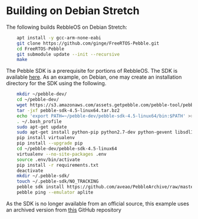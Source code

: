 # Building on Debian Stretch

The following builds RebbleOS on Debian Stretch:

```sh
    apt install -y gcc-arm-none-eabi
    git clone https://github.com/ginge/FreeRTOS-Pebble.git
    cd FreeRTOS-Pebble
    git submodule update --init --recursive
    make
```

The Pebble SDK is a prerequisite for portions of RebbleOS. The
SDK is available [here](https://developer.rebble.io/developer.pebble.com/sdk/download/index.html).
As an example, on Debian, one may create an installation
directory for the SDK using the following.

```sh
    mkdir ~/pebble-dev/
    cd ~/pebble-dev/
    wget https://s3.amazonaws.com/assets.getpebble.com/pebble-tool/pebble-sdk-4.5-linux64.tar.bz2
    tar -jxf pebble-sdk-4.5-linux64.tar.bz2
    echo 'export PATH=~/pebble-dev/pebble-sdk-4.5-linux64/bin:$PATH' >> ~/.bash_profile
    . ~/.bash_profile
    sudo apt-get update
    sudo apt-get install python-pip python2.7-dev python-gevent libsdl1.2debian libfdt1 libpixman-1-0 git gcc-arm-none-eabi npm
    pip install virtualenv
    pip install --upgrade pip
    cd ~/pebble-dev/pebble-sdk-4.5-linux64
    virtualenv --no-site-packages .env
    source .env/bin/activate
    pip install -r requirements.txt
    deactivate
    mkdir ~/.pebble-sdk/
    touch ~/.pebble-sdk/NO_TRACKING
    pebble sdk install https://github.com/aveao/PebbleArchive/raw/master/SDKCores/sdk-core-4.3.tar.bz2
    pebble ping --emulator aplite
```

As the SDK is no longer available from an official source, this example uses an archived version from [this](https://github.com/aveao/PebbleArchive/) GitHub repository
